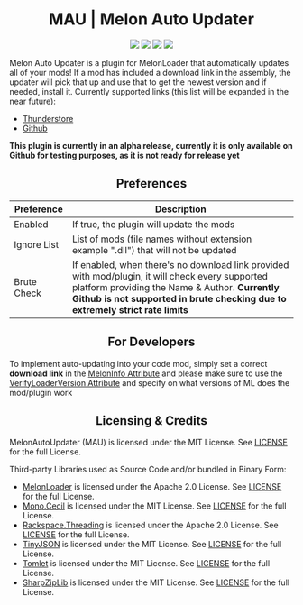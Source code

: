 
<h1 align="center">MAU | Melon Auto Updater</h1>

<p align="center">
<a href="github.com/HAHOOS/MelonAutoUpdater/releases/latest"><img src="https://img.shields.io/github/v/release/HAHOOS/MelonAutoUpdater?include_prereleases&sort=semver&display_name=tag&style=for-the-badge"></a>
<a href="github.com/HAHOOS/MelonAutoUpdater/releases/"><img src="https://img.shields.io/github/downloads/HAHOOS/MelonAutoUpdater/total?style=for-the-badge"></a>
<a href="https://github.com/HAHOOS/MelonAutoUpdater/blob/master/LICENSE.txt"><img src="https://img.shields.io/github/license/HAHOOS/MelonAutoUpdater?style=for-the-badge"></a>
<a href="https://github.com/LavaGang/MelonLoader/releases"><img src="https://img.shields.io/badge/ML_Support-v0.5.2_or_later-blue?style=for-the-badge&labelColor=gray&color=blue"></a>
</p>

Melon Auto Updater is a plugin for MelonLoader that automatically updates all of your mods!
If a mod has included a download link in the assembly, the updater will pick that up and use that to get the newest version and if needed, install it.
Currently supported links (this list will be expanded in the near future):
 - [Thunderstore](https://thunderstore.io)
 - [Github](https://github.com/)

**This plugin is currently in an alpha release, currently it is only available on Github for testing purposes, as it is not ready for release yet** 

<h2 align="center">Preferences</h2>

| Preference | Description |
| --- | --- |
| Enabled | If true, the plugin will update the mods |
| Ignore List | List of mods (file names without extension example ".dll") that will not be updated |
| Brute Check | If enabled, when there's no download link provided with mod/plugin, it will check every supported platform providing the Name & Author. **Currently Github is not supported in brute checking due to extremely strict rate limits** |

<h2 align="center">For Developers</h2>

To implement auto-updating into your code mod, simply set a correct **download link** in the [MelonInfo Attribute](https://melonwiki.xyz/#/modders/attributes?id=meloninfo) and please make sure to use the [VerifyLoaderVersion Attribute](https://melonwiki.xyz/#/modders/attributes?id=verifyloaderversion) and specify on what versions of ML does the mod/plugin work

<h2 align="center">Licensing & Credits</h2>

MelonAutoUpdater (MAU) is licensed under the MIT License. See [LICENSE](https://github.com/HAHOOS/MelonAutoUpdater/blob/master/LICENSE.txt) for the full License.

Third-party Libraries used as Source Code and/or bundled in Binary Form:
- [MelonLoader](https://github.com/LavaGang/MelonLoader) is licensed under the Apache 2.0 License. See [LICENSE](https://github.com/LavaGang/MelonLoader/blob/master/LICENSE.md) for the full License.
- [Mono.Cecil](https://github.com/jbevain/cecil) is licensed under the MIT License. See [LICENSE](https://github.com/jbevain/cecil/blob/master/LICENSE.txt) for the full License.
- [Rackspace.Threading](https://github.com/tunnelvisionlabs/dotnet-threading) is licensed under the Apache 2.0 License. See [LICENSE](https://github.com/tunnelvisionlabs/dotnet-threading/blob/master/LICENSE) for the full License.
- [TinyJSON](https://github.com/pbhogan/TinyJSON) is licensed under the MIT License. See [LICENSE](https://github.com/LavaGang/MelonLoader/blob/master/MelonLoader/TinyJSON/LICENSE.md) for the full License.
- [Tomlet](https://github.com/SamboyCoding/Tomlet) is licensed under the MIT License. See [LICENSE](https://github.com/SamboyCoding/Tomlet/blob/master/LICENSE) for the full License.
- [SharpZipLib](https://github.com/icsharpcode/SharpZipLib) is licensed under the MIT License. See [LICENSE](https://github.com/LavaGang/MelonLoader/blob/master/MelonLoader/SharpZipLib/LICENSE.txt) for the full License.
